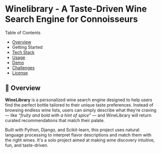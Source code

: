 # Winelibrary - A Taste-Driven Wine Search Engine for Connoisseurs

Table of Contents
- [Overview](#overview)
- Getting Started
- [Tech Stack](#tech-stack)
- [Usage](#usage)
- [Demo](#demo)
- [Challenges](#challenges)
- [License](#license)

## 📝 Overview

**WineLibrary** is a personalized wine search engine designed to help users find the perfect bottle tailored to their unique taste preferences. 
Instead of browsing endless wine lists, users can simply describe what they’re craving — like *“fruity and bold with a hint of spice”* — and WineLibrary will return curated recommendations that match their palate.

Built with Python, Django, and Scikit-learn, this project uses natural language processing to interpret flavor descriptions and match them with the right wines. It's a solo project aimed at making wine discovery intuitive, fun, and taste-driven.

